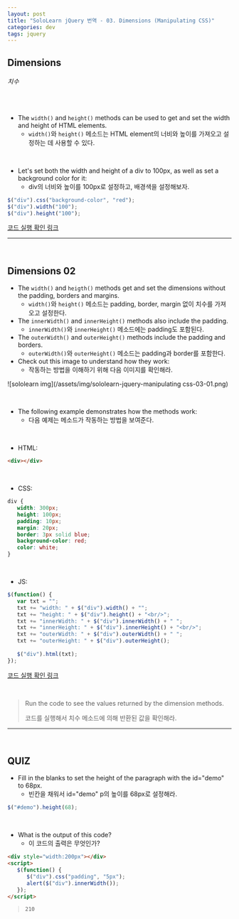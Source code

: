 ```yaml
---
layout: post
title: "SoloLearn jQuery 번역 - 03. Dimensions (Manipulating CSS)"
categories: dev
tags: jquery
---
```


## Dimensions

###### 치수

<br>

- The `width()` and `height()` methods can be used to get and set the width and height of HTML elements.
  - `width()`와 `height()` 메소드는 HTML element의 너비와 높이를 가져오고 설정하는 데 사용할 수 있다.

<br>

- Let's set both the width and height of a div to 100px, as well as set a background color for it:
  - div의 너비와 높이를 100px로 설정하고, 배경색을 설정해보자.

```js
$("div").css("background-color", "red");
$("div").width("100");
$("div").height("100");
```

[코드 실행 확인 링크](https://code.sololearn.com/1120/#js)

------

<br>

## Dimensions 02

- The `width()` and `heigth()` methods get and set the dimensions without the padding, borders and margins.
  - `width()`와 `height()` 메소드는 padding, border, margin 없이 치수를 가져오고 설정한다.
- The `innerWidth()` and `innerHeight()` methods also include the padding.
  - `innerWidth()`와 `innerHeight()` 메소드에는 padding도 포함된다.
- The `outerWidth()` and `outerHeight()` methods include the padding and borders.
  - `outerWidth()`와 `outerHeight()` 메소드는 padding과 border를 포함한다.
- Check out this image to understand how they work:
  - 작동하는 방법을 이해하기 위해 다음 이미지를 확인해라.

![sololearn img](/assets/img/sololearn-jquery-manipulating css-03-01.png)

<br>

- The following example demonstrates how the methods work:
  - 다음 예제는 메소드가 작동하는 방법을 보여준다.

<br>

- HTML:

```html
<div></div>
```

<br>

- CSS:

```css
div {
   width: 300px;
   height: 100px;
   padding: 10px;
   margin: 20px;
   border: 3px solid blue;
   background-color: red;
   color: white;
}
```

<br>

- JS:

```js
$(function() {
   var txt = "";
   txt += "width: " + $("div").width() + "";
   txt += "height: " + $("div").height() + "<br/>";
   txt += "innerWidth: " + $("div").innerWidth() + " ";
   txt += "innerHeight: " + $("div").innerHeight() + "<br/>";
   txt += "outerWidth: " + $("div").outerWidth() + " ";
   txt += "outerHeight: " + $("div").outerHeight();
   
   $("div").html(txt);
});
```

[코드 실행 확인 링크](https://code.sololearn.com/1121/#js)

<br>

> Run the code to see the values returned by the dimension methods.
>
> 코드를 실행해서 치수 메소드에 의해 반환된 값을 확인해라.

------

<br>

## QUIZ

- Fill in the blanks to set the height of the paragraph with the id="demo" to 68px.
  - 빈칸을 채워서 id="demo" p의 높이를 68px로 설정해라.

```js
$("#demo").height(68);
```

<br>

- What is the output of this code?
  - 이 코드의 출력은 무엇인가?

```html
<div style="width:200px"></div>
<script>
   $(function() {
      $("div").css("padding", "5px");
      alert($("div").innerWidth());
   });
</script>
```

> `210`

<br>